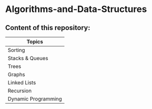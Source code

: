 # Algorithms-and-Data-Structures

## Content of this repository:

|Topics|
|------|
|Sorting|
|Stacks & Queues|
|Trees|
|Graphs|
|Linked Lists|
|Recursion|
|Dynamic Programming|
